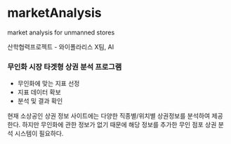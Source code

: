 # marketAnalysis
market analysis for unmanned stores 

산학협력프로젝트 - 와이폴라리스 X팀, AI

### 무인화 시장 타겟형 상권 분석 프로그램 

- 무인화에 맞는 지표 선정
- 지표 데이터 확보 
- 분석 및 결과 확인

현재 소상공인 상권 정보 사이트에는 다양한 직종별/위치별 상권정보를 분석하여 제공한다. 
하지만 무인화에 관한 정보가 없기 때문에 해당 정보를 추가한 무인 점포 상권 분석 시스템이 필요하다.


